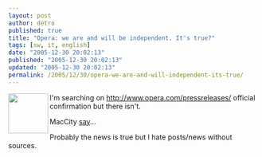 ```yaml
---
layout: post
author: detro
published: true
title: "Opera: we are and will be independent. It's true?"
tags: [sw, it, english]
date: "2005-12-30 20:02:13"
published: "2005-12-30 20:02:13"
updated: "2005-12-30 20:02:13"
permalink: /2005/12/30/opera-we-are-and-will-independent-its-true/
---
```


<img width="80" align="left" src="http://www.opera.com/graphics/icons/about_big.gif" />I'm searching on <a target="_blank" href="http://www.opera.com/pressreleases/">http://www.opera.com/pressreleases/</a> official confirmation but there isn't.

MacCity <a target="_blank" href="http://www.macitynet.it/macity/aA23434/index.shtml">say</a>...

Probably the news is true but I hate posts/news without sources.
